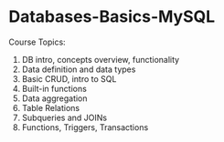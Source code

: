# Databases-Basics-MySQL

Course Topics:
1. DB intro, concepts overview, functionality
2. Data definition and data types
3. Basic CRUD, intro to SQL
4. Built-in functions
5. Data aggregation
6. Table Relations
7. Subqueries and JOINs
8. Functions, Triggers, Transactions

